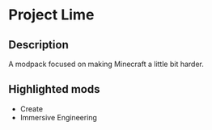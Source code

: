 # Project Lime

## Description

A modpack focused on making Minecraft a little bit harder.

## Highlighted mods

- Create
- Immersive Engineering
